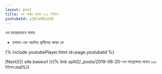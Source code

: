 ```yaml
---
layout: post
title: ওম অর্থায় নামায ১০৮ টাইমস
youtubeId: y2Qle9DLG58
---
```

 
 
 ওম চাচারাহমানে নামায  
 
 -  চলমান এবং অচলিত প্রাণীদের আত্মা কে 
 
  
 
  
 
 
 
 
 
 


{% include youtubePlayer.html id=page.youtubeId %}
 
[Next]({{ site.baseurl }}{% link  split2/_posts/2019-06-20-ওম সাহস্রাক্ষায় নামায  ১০৮ টাইমস.md%})
 

